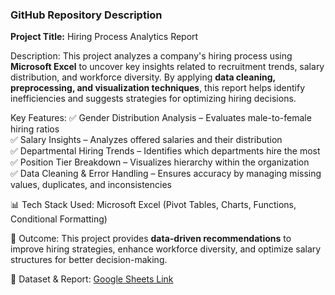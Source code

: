 ### **GitHub Repository Description**  

**Project Title:** Hiring Process Analytics Report  

Description:
This project analyzes a company's hiring process using **Microsoft Excel** to uncover key insights related to recruitment trends, salary distribution, and workforce diversity. By applying **data cleaning, preprocessing, and visualization techniques**, this report helps identify inefficiencies and suggests strategies for optimizing hiring decisions.  

Key Features:
✅ Gender Distribution Analysis – Evaluates male-to-female hiring ratios  
✅ Salary Insights – Analyzes offered salaries and their distribution  
✅ Departmental Hiring Trends – Identifies which departments hire the most  
✅ Position Tier Breakdown – Visualizes hierarchy within the organization  
✅ Data Cleaning & Error Handling – Ensures accuracy by managing missing values, duplicates, and inconsistencies  

📊 Tech Stack Used: Microsoft Excel (Pivot Tables, Charts, Functions, Conditional Formatting)  

🚀 Outcome: 
This project provides **data-driven recommendations** to improve hiring strategies, enhance workforce diversity, and optimize salary structures for better decision-making.  

🔗 Dataset & Report: [Google Sheets Link](https://docs.google.com/spreadsheets/d/18OzWYra9nHRP3arQSAstHsilYk0IjqTC/edit?usp=sharing)  
